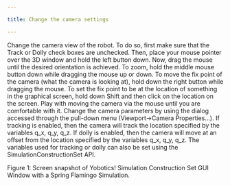 ```yaml
---

title: Change the camera settings

---
```


Change the camera view of the robot. To do so, first make sure that the Track or Dolly check boxes are unchecked. 
Then, place your mouse pointer over the 3D window and hold the left button down. Now, drag the mouse until the desired orientation is achieved.
To zoom, hold the middle mouse button down while dragging the mouse up or down. 
To move the fix point of the camera (what the camera is looking at), hold down the right button while dragging the mouse. 
To set the fix point to be at the location of something in the graphical screen, hold down Shift and then click on the location on the screen. 
Play with moving the camera via the mouse until you are comfortable with it.
Change the camera parameters by using the dialog accessed through the pull-down menu (Viewport->Camera Properties…).
If tracking is enabled, then the camera will track the location specified by the variables q_x, q_y, q_z. 
If dolly is enabled, then the camera will move at an offset from the location specified by the variables q_x, q_y, q_z. 
The variables used for tracking or dolly can also be set using the SimulationConstructionSet API.



Figure 1: Screen snapshot of Yobotics! Simulation Construction Set GUI Window with a Spring Flamingo Simulation. 